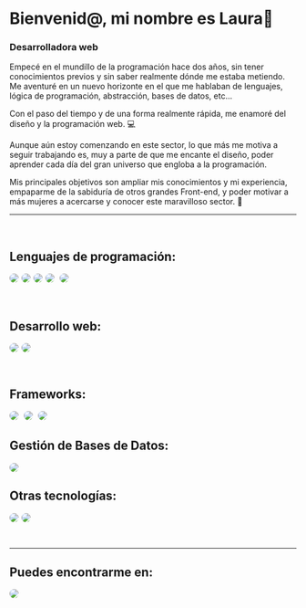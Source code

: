 # Bienvenid@, mi nombre es Laura👋
### <b>Desarrolladora web</b>
<p>Empecé en el mundillo de la programación hace dos años, sin tener conocimientos previos y sin saber realmente dónde me estaba metiendo. Me aventuré en un nuevo horizonte en el que me hablaban de lenguajes, lógica de programación, abstracción, bases de datos, etc...</p>
<p>Con el paso del tiempo y de una forma realmente rápida, me enamoré del diseño y la programación web. 💻</p>
<p>Aunque aún estoy comenzando en este sector, lo que más me motiva a seguir trabajando es, muy a parte de que me encante el diseño, poder aprender cada día del gran universo que engloba a la programación.</p>
<p>Mis principales objetivos son ampliar mis conocimientos y mi experiencia, empaparme de la sabiduría de otros grandes Front-end, y poder motivar a más mujeres a acercarse y conocer este maravilloso sector. 🤞</p>
<hr> 
<br>

## Lenguajes de programación:
<img style="border-radius:10px; margin-right:5px;" src="https://img.shields.io/badge/Java-ED8B00?style=for-the-badge&logo=java&logoColor=white"><img style="border-radius:10px; margin-right:5px;" src="https://img.shields.io/badge/C%23-239120?style=for-the-badge&logo=c-sharp&logoColor=white"><img style="border-radius:10px; margin-right:5px;" src="https://img.shields.io/badge/PHP-777BB4?style=for-the-badge&logo=php&logoColor=white"><img style="border-radius:10px; margin-right:5px;" src="https://img.shields.io/badge/JavaScript-323330?style=for-the-badge&logo=javascript&logoColor=F7DF1E"> <img style="border-radius:10px; margin-right:10px;" src="https://img.shields.io/badge/TypeScript-007ACC?style=for-the-badge&logo=typescript&logoColor=white">

<br>

## Desarrollo web:
<img style="border-radius:10px; margin-right:5px;" src="https://img.shields.io/badge/HTML5-E34F26?style=for-the-badge&logo=html5&logoColor=white"><img style="border-radius:10px; margin-right:5px;" src="https://img.shields.io/badge/CSS3-1572B6?style=for-the-badge&logo=css3&logoColor=white">

<br>

## Frameworks:
<img style="border-radius:10px; margin-right:5px;" src="https://img.shields.io/badge/React-20232A?style=for-the-badge&logo=react&logoColor=61DAFB">
<img style="border-radius:10px; margin-right:5px;" src="https://img.shields.io/badge/Angular-DD0031?style=for-the-badge&logo=angular&logoColor=white">
<img style="border-radius:10px; margin-right:5px;" src="https://img.shields.io/badge/Laravel-FF2D20?style=for-the-badge&logo=laravel&logoColor=white">

<br>

## Gestión de Bases de Datos:
<img style="border-radius:10px; margin-right:5px;" src="https://img.shields.io/badge/MySQL-00000F?style=for-the-badge&logo=mysql&logoColor=white">

<br>

## Otras tecnologías:
<img style="border-radius:10px; margin-right:5px;" src="https://img.shields.io/badge/GitHub-100000?style=for-the-badge&logo=github&logoColor=white"><img style="border-radius:10px; margin-right:5px;" src="https://img.shields.io/badge/Bootstrap-563D7C?style=for-the-badge&logo=bootstrap&logoColor=white">

<br>
<hr>

## Puedes encontrarme en:
<a href="https://www.linkedin.com/in/laura-cabezas-civantos-3b2935258/"><img style="border-radius:10px; margin-right:5px;" src="https://img.shields.io/badge/LinkedIn-0077B5?style=for-the-badge&logo=linkedin&logoColor=white"></a>
